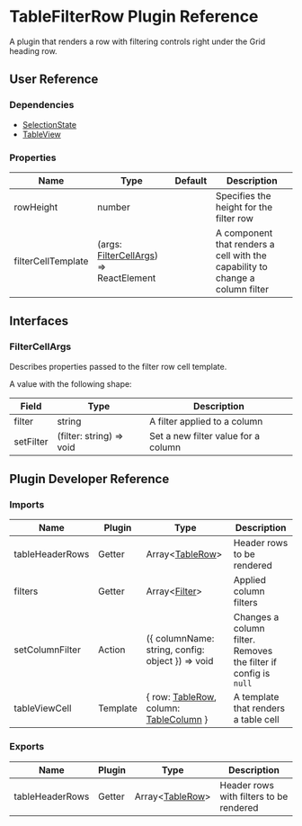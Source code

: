 # TableFilterRow Plugin Reference

A plugin that renders a row with filtering controls right under the Grid heading row.

## User Reference

### Dependencies

- [SelectionState](selection-state.md)
- [TableView](table-view.md)

### Properties

Name | Type | Default | Description
-----|------|---------|------------
rowHeight | number | | Specifies the height for the filter row
filterCellTemplate | (args: [FilterCellArgs](#filter-cell-args)) => ReactElement | | A component that renders a cell with the capability to change a column filter

## Interfaces

### <a name="filter-cell-args"></a>FilterCellArgs

Describes properties passed to the filter row cell template.

A value with the following shape:

Field | Type | Description
------|------|------------
filter | string | A filter applied to a column
setFilter | (filter: string) => void | Set a new filter value for a column

## Plugin Developer Reference

### Imports

Name | Plugin | Type | Description
-----|--------|------|------------
tableHeaderRows | Getter | Array&lt;[TableRow](table-view.md#table-row)&gt; | Header rows to be rendered
filters | Getter | Array&lt;[Filter](filtering-state.md#filter)&gt; | Applied column filters
setColumnFilter | Action | ({ columnName: string, config: object }) => void | Changes a column filter. Removes the filter if config is `null`
tableViewCell | Template | { row: [TableRow](table-view.md#table-row), column: [TableColumn](table-view.md#table-column) } | A template that renders a table cell

### Exports

Name | Plugin | Type | Description
-----|--------|------|------------
tableHeaderRows | Getter | Array&lt;[TableRow](table-view.md#table-row)&gt; | Header rows with filters to be rendered
